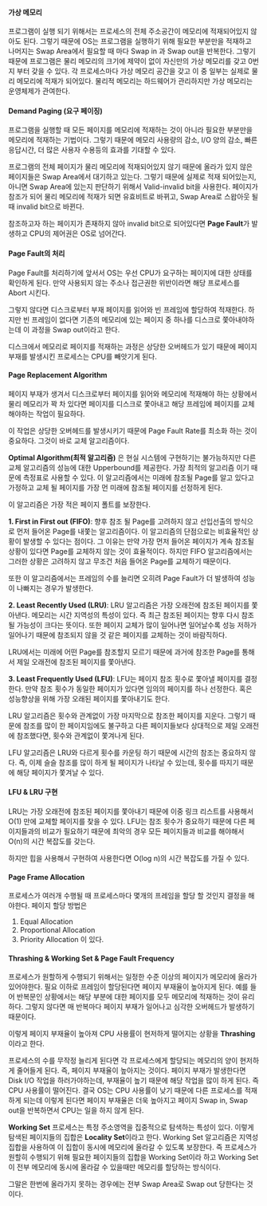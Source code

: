 #### 가상 메모리
프로그램이 실행 되기 위해서는 프로세스의 전체 주소공간이 메모리에 적재되어있지 않아도 된다.
그렇기 때문에 OS는 프로그램을 실행하기 위해 필요한 부분만을 적재하고 나머지는 Swap Area에서 필요할 때 마다 Swap in 과 Swap out을
반복한다. 
그렇기 때문에 프로그램은 물리 메모리의 크기에 제약이 없이 자신만의 가상 메모리를 갖고 0번지 부터 갖을 수 있다.
각 프로세스마다 가상 메모리 공간을 갖고 이 중 일부는 실제로 물리 메모리에 적재가 되어있다.
물리적 메모리는 하드웨어가 관리하지만 가상 메모리는 운영체제가 관여한다.

#### Demand Paging (요구 페이징)
프로그램을 실행할 때 모든 페이지를 메모리에 적재하는 것이 아니라 필요한 부분만을 메모리에 적재하는 기법이다.
그렇기 때문에 메모리 사용량의 감소, I/O 양의 감소, 빠른 응답시간, 더 많은 사용자 수용등의 효과를 기대할 수 있다.

프로그램의 전체 페이지가 물리 메모리에 적재되어있지 않기 때문에 올라가 있지 않은 페이지들은 Swap Area에서 대기하고 있는다.
그렇기 때문에 실제로 적재 되어있는지, 아니면 Swap Area에 있는지 판단하기 위해서 Valid-invalid bit을 사용한다.
페이지가 참조가 되어 물리 메모리에 적재가 되면 유효비트로 바뀌고, Swap Area로 스왑아웃 될 때 invalid bit으로 바뀐다.

참조하고자 하는 페이지가 존재하지 않아 invalid bit으로 되어있다면 **Page Fault**가 발생하고 CPU의 제어권은 OS로 넘어간다.

#### Page Fault의 처리
Page Fault를 처리하기에 앞서서 OS는 우선 CPU가 요구하는 페이지에 대한 상태를 확인하게 된다.
만약 사용되지 않는 주소나 접근권한 위반이라면 해당 프로세스를 Abort 시킨다.

그렇지 않다면 디스크로부터 부재 페이지를 읽어와 빈 프레임에 할당하여 적재한다. 하지만 빈 프레임이 없다면 기존의 메모리에 있는 페이지 중 하나를 디스크로 쫓아내야하는데 이 과정을 Swap out이라고 한다.

디스크에서 메모리로 페이지를 적재하는 과정은 상당한 오버헤드가 있기 때문에 페이지 부재를 발생시킨 프로세스는 CPU를 빼앗기게 된다. 

#### Page Replacement Algorithm
페이지 부재가 생겨서 디스크로부터 페이지를 읽어와 메모리에 적재해야 하는 상황에서 물리 메모리가 꽉 차 있다면 페이지를 디스크로 쫓아내고 해당 프레임에 페이지를 교체해야하는 작업이 필요하다. 

이 작업은 상당한 오버헤드를 발생시키기 때문에 Page Fault Rate를 최소화 하는 것이 중요하다. 그것이 바로 교체 알고리즘이다.

**Optimal Algorithm(최적 알고리즘)** 은 현실 시스템에 구현하기는 불가능하지만 다른 교체 알고리즘의 성능에 대한 Upperbound를 제공한다.
가장 최적의 알고리즘 이기 때문에 측정표로 사용할 수 있다.
이 알고리즘에서는 미래에 참조될 Page를 알고 있다고 가정하고 교체 될 페이지를 가장 먼 미래에 참조될 페이지를 선정하게 된다.

이 알고리즘은 가장 적은 페이지 폴트를 보장한다.

**1\. First in First out (FIFO)**: 향후 참조 될 Page를 고려하지 않고 선입선출의 방식으로 먼저 들어온 Page를 내쫓는 알고리즘이다.
이 알고리즘의 단점으로는 비효율적인 상황이 발생할 수 있다는 점이다.
그 이유는 만약 가장 먼저 들어온 페이지가 계속 참조될 상황이 있다면 Page를 교체하지 않는 것이 효율적이다.
하지만 FIFO 알고리즘에서는 그러한 상황은 고려하지 않고 무조건 처음 들어온 Page를 교체하기 때문이다.

또한 이 알고리즘에서는 프레임의 수를 늘리면 오히려 Page Fault가 더 발생하여 성능이 나빠지는 경우가 발생한다.

**2\. Least Recently Used (LRU)**: LRU 알고리즘은 가장 오래전에 참조된 페이지를 쫓아낸다.
메모리는 시간 지역성의 특성이 있다. 즉 최근 참조된 페이지는 향후 다시 참조될 가능성이 크다는 뜻이다. 또한 페이지 교체가 많이 일어나면 일어날수록 성능 저하가 일어나기 때문에 참조되지 않을 것 같은 페이지를 교체하는 것이 바람직하다.

LRU에서는 미래에 어떤 Page를 참조할지 모르기 때문에 과거에 참조한 Page를 통해서 제일 오래전에 참조된 페이지를 쫓아낸다.

**3\. Least Frequently Used (LFU)**: LFU는 페이지 참조 횟수로 쫓아낼 페이지를 결정한다.
만약 참조 횟수가 동일한 페이지가 있다면 임의의 페이지를 하나 선정한다. 혹은 성능향상을 위해 가장 오래된 페이지를 쫓아내기도 한다.

LRU 알고리즘은 횟수와 관계없이 가장 마지막으로 참조한 페이지를 지운다. 그렇기 때문에 참조를 많이 한 페이지임에도 불구하고 다른 페이지들보다 상대적으로 제일 오래전에 참조했다면, 횟수와 관계없이 쫓겨나게 된다.

LFU 알고리즘은 LRU와 다르게 횟수를 카운팅 하기 때문에 시간의 참조는 중요하지 않다. 즉, 이제 슬슬 참조를 많이 하게 될 페이지가 나타날 수 있는데, 횟수를 따지기 때문에 해당 페이지가 쫓겨날 수 있다. 

#### LFU & LRU 구현

LRU는 가장 오래전에 참조된 페이지를 쫓아내기 때문에 이중 링크 리스트를 사용해서 O(1) 만에 교체할 페이지를 찾을 수 있다.
LFU는 참조 횟수가 중요하기 때문에 다른 페이지들과의 비교가 필요하기 때문에 최악의 경우 모든 페이지들과 비교를 해야해서 O(n)의 시간 복잡도를 갖는다.

하지만 힙을 사용해서 구현하여 사용한다면 O(log n)의 시간 복잡도를 가질 수 있다.

#### Page Frame Allocation
프로세스가 여러개 수행될 때 프로세스마다 몇개의 프레임을 할당 할 것인지 결정을 해야한다.
페이지 할당 방법은 
1. Equal Allocation
2. Proportional Allocation
3. Priority Allocation
이 있다. 

#### Thrashing & Working Set & Page Fault Frequency
프로세스가 원할하게 수행되기 위해서는 일정한 수준 이상의 페이지가 메모리에 올라가 있어야한다. 
필요 이하로 프레임이 할당된다면 페이지 부재율이 높아지게 된다.
예를 들어 반복문인 상황에서는 해당 부분에 대한 페이지를 모두 메모리에 적재하는 것이 유리하다. 그렇지 않다면 매 반복마다 페이지 부재가 일어나고 심각한 오버헤드가 발생하기 때문이다.

이렇게 페이지 부재율이 높아져 CPU 사용률이 현저하게 떨어지는 상황을 **Thrashing** 이라고 한다.

프로세스의 수를 무작정 늘리게 된다면 각 프로세스에게 할당되는 메모리의 양이 현저하게 줄어들게 된다. 즉, 페이지 부재율이 높아지는 것이다.
페이지 부재가 발생한다면 Disk I/O 작업을 하러가야하는데, 부재율이 높기 때문에 해당 작업을 많이 하게 된다. 즉 CPU 사용률이 떨어진다.
결국 OS는 CPU 사용률이 낮기 때문에 다른 프로세스를 적재하게 되는데 이렇게 된다면 페이지 부재율은 더욱 높아지고 페이지 Swap in, Swap out을 반복하면서 CPU는 일을 하지 않게 된다.

**Working Set**
프로세스는 특정 주소영역을 집중적으로 탐색하는 특성이 있다.
이렇게 탐색된 페이지들의 집합은 **Locality Set**이라고 한다.
Working Set 알고리즘은 지역성 집합을 사용하여 이 집합이 동시에 메모리에 올라갈 수 있도록 보장한다.
즉 프로세스가 원할히 수행되기 위해 필요한 페이지들의 집합을 Working Set이라 하고 Working Set이 전부 메모리에 동시에 올라갈 수 있을때만 메모리를 할당하는 방식이다.

그말은 한번에 올라가지 못하는 경우에는 전부 Swap Area로 Swap out 당한다는 것이다. 

